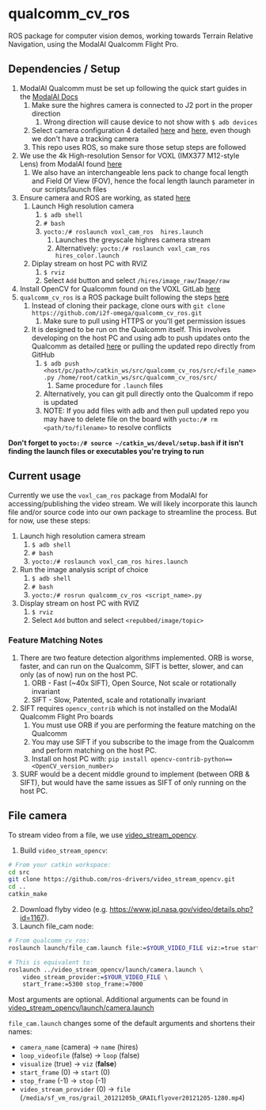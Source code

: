 # qualcomm_cv_ros
ROS package for computer vision demos, working towards Terrain Relative Navigation, using the ModalAI Qualcomm Flight Pro.


## Dependencies / Setup
1. ModalAI Qualcomm must be set up following the quick start guides in the [ModalAI Docs](https://docs.modalai.com/)
   1. Make sure the highres camera is connected to J2 port in the proper direction
      1. Wrong direction will cause device to not show with `$ adb devices`
   2. Select camera configuration 4 detailed [here](https://docs.modalai.com/configure-cameras/) and [here](https://docs.modalai.com/camera-connections/), even though we don't have a tracking camera
   3. This repo uses ROS, so make sure those setup steps are followed
2. We use the 4k High-resolution Sensor for VOXL (IMX377 M12-style Lens) from ModalAI found [here](https://www.modalai.com/products/4k-high-resolution-sensor-for-voxl-imx377-m12)
   1. We also have an interchangeable lens pack to change focal length and Field Of View (FOV), hence the focal length launch parameter in our scripts/launch files
3. Ensure camera and ROS are working, as stated [here](https://docs.modalai.com/voxl-cam-ros/)
   1. Launch High resolution camera
      1. `$ adb shell`
      2. `# bash`
      3. `yocto:/# roslaunch voxl_cam_ros  hires.launch`
         1. Launches the greyscale highres camera stream
         2. Alternatively: `yocto:/# roslaunch voxl_cam_ros  hires_color.launch`
   2. Diplay stream on host PC with RVIZ
      1. `$ rviz`
      2. Select `Add` button and select `/hires/image_raw/Image/raw`
4. Install OpenCV for Qualcomm found on the VOXL GitLab [here](https://gitlab.com/voxl-public/voxl-opencv-3-4-6)
5. `qualcomm_cv_ros` is a ROS package built following the steps [here](https://docs.modalai.com/build-ros-nodes-for-voxl/)
   1. Instead of cloning their package, clone ours with `git clone https://github.com/i2f-omega/qualcomm_cv_ros.git`
      1. Make sure to pull using HTTPS or you'll get permission issues
   2. It is designed to be run on the Qualcomm itself. This involves developing on the host PC and using adb to push updates onto the Qualcomm as detailed [here](https://docs.modalai.com/setup-adb/) or pulling the updated repo directly from GitHub
      1. `$ adb push <host/pc/path>/catkin_ws/src/qualcomm_cv_ros/src/<file_name>.py /home/root/catkin_ws/src/qualcomm_cv_ros/src/`
         1. Same procedure for `.launch` files
      2. Alternatively, you can git pull directly onto the Qualcomm if repo is updated
      3. NOTE: If you add files with adb and then pull updated repo you may have to delete file on the board with `yocto:/# rm <path/to/filename>` to resolve conflicts

**Don't forget to `yocto:/# source ~/catkin_ws/devel/setup.bash` if it isn't finding the launch files or executables you're trying to run**

## Current usage
Currently we use the `voxl_cam_ros` package from ModalAI for accessing/publishing the video stream.
We will likely incorporate this launch file and/or source code into our own package to streamline the process.
But for now, use these steps:

1. Launch high resolution camera stream
   1. `$ adb shell`
   2. `# bash`
   3. `yocto:/# roslaunch voxl_cam_ros hires.launch`
2. Run the image analysis script of choice
   1. `$ adb shell`
   2. `# bash`
   3. `yocto:/# rosrun qualcomm_cv_ros <script_name>.py`
3. Display stream on host PC with RVIZ
   1. `$ rviz`
   2. Select `Add` button and select `<repubbed/image/topic>`

### Feature Matching Notes
1. There are two feature detection algorithms implemented. ORB is worse, faster, and can run on the Qualcomm, SIFT is better, slower, and can only (as of now) run on the host PC.
   1. ORB - Fast (~40x SIFT), Open Source, Not scale or rotationally invariant
   2. SIFT - Slow, Patented, scale and rotationally invariant
2. SIFT requires `opencv_contrib` which is not installed on the ModalAI Qualcomm Flight Pro boards
   1. You must use ORB if you are performing the feature matching on the Qualcomm
   2. You may use SIFT if you subscribe to the image from the Qualcomm and perform matching on the host PC.
   3. Install on host PC with: `pip install opencv-contrib-python==<OpenCV_version_number>`
3. SURF would be a decent middle ground to implement (between ORB & SIFT), but would have the same issues as SIFT of only running on the host PC.

## File camera
To stream video from a file, we use [video_stream_opencv](https://github.com/ros-drivers/video_stream_opencv).

1. Build `video_stream_opencv`:
```bash
# From your catkin workspace:
cd src
git clone https://github.com/ros-drivers/video_stream_opencv.git
cd ..
catkin_make
```
2. Download flyby video (e.g. https://www.jpl.nasa.gov/video/details.php?id=1167).
3. Launch file_cam node:
```bash
# From qualcomm_cv_ros:
roslaunch launch/file_cam.launch file:=$YOUR_VIDEO_FILE viz:=true start:=5300 stop:=7000

# This is equivalent to:
roslaunch ../video_stream_opencv/launch/camera.launch \
    video_stream_provider:=$YOUR_VIDEO_FILE \
    start_frame:=5300 stop_frame:=7000
```
Most arguments are optional. Additional arguments can be found in [video_stream_opencv/launch/camera.launch](https://github.com/ros-drivers/video_stream_opencv/blob/master/launch/camera.launch)

`file_cam.launch` changes some of the default arguments and shortens their names:

- `camera_name` (camera) -> `name` (hires)
- `loop_videofile` (false) -> `loop` (false)
- `visualize` (true) -> `viz` (**false**)
- `start_frame` (0) -> `start` (0)
- `stop_frame` (-1) -> `stop` (-1)
- `video_stream_provider` (0) -> `file` (`/media/sf_vm_ros/grail_20121205b_GRAILflyover20121205-1280.mp4`)
